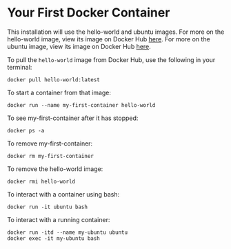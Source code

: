 # Your First Docker Container

This installation will use the hello-world and ubuntu images.
For more on the hello-world image, view its image on Docker Hub [here](https://hub.docker.com/_/hello-world/).
For more on the ubuntu image, view its image on Docker Hub [here](https://hub.docker.com/_/ubuntu/).

To pull the `hello-world` image from Docker Hub, use the following in your terminal:
```
docker pull hello-world:latest
```

To start a container from that image:
```
docker run --name my-first-container hello-world
```

To see my-first-container after it has stopped:
```
docker ps -a
```

To remove my-first-container:
```
docker rm my-first-container
```

To remove the hello-world image:
```
docker rmi hello-world
```

To interact with a container using bash:
```
docker run -it ubuntu bash
```

To interact with a running container:
```
docker run -itd --name my-ubuntu ubuntu
docker exec -it my-ubuntu bash
```
